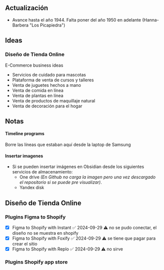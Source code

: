 ## Actualización

- Avance hasta el año 1944. Falta poner del año 1950 en adelante (Hanna-Barbera "Los Picapiedra")

## Ideas

### Diseño de Tienda Online

E-Commerce business ideas
- Servicios de cuidado para mascotas
- Plataforma de venta de cursos y talleres
- Venta de juguetes hechos a mano
- Venta de comida en línea
- Venta de plantas en línea
- Venta de productos de maquillaje natural
- Venta de decoración para el hogar

## Notas

#### Timeline programs

Borre las líneas que estaban aquí desde la laptop de Samsung

#### Insertar imagenes
- Si se pueden insertar imágenes en Obsidian desde los siguientes servicios de almacenamiento:
	- One drive _(En Github no carga la imagen pero una vez descargado el repositorio si se puede pre visualizar)_.
	- Yandex disk

## Diseño de Tienda Online

### Plugins Figma to Shopify

- [x] Figma to Shopify with Instant ✅ 2024-09-29 ⚠️ no se pudo conectar, el diseño no se muestra en shopify
- [x] Figma to Shopify with Foxify ✅ 2024-09-29 ⚠️ se tiene que pagar para crear el sitio
- [x] Figma to Shopify with Replo ✅ 2024-09-29 ⚠️ no sirve

### Plugins Shopify app store
